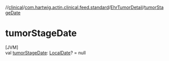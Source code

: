 //[clinical](../../../index.md)/[com.hartwig.actin.clinical.feed.standard](../index.md)/[EhrTumorDetail](index.md)/[tumorStageDate](tumor-stage-date.md)

# tumorStageDate

[JVM]\
val [tumorStageDate](tumor-stage-date.md): [LocalDate](https://docs.oracle.com/javase/8/docs/api/java/time/LocalDate.html)? = null
